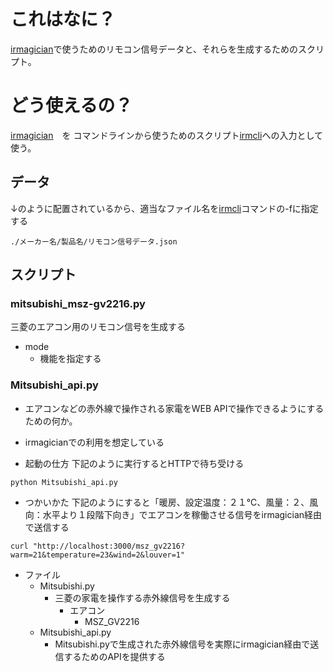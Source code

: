 # これはなに？
[irmagician](http://www.omiya-giken.com/?page_id=837)で使うためのリモコン信号データと、それらを生成するためのスクリプト。
# どう使えるの？
[irmagician](http://www.omiya-giken.com/?page_id=837)　を コマンドラインから使うためのスクリプト[irmcli](https://github.com/atsushik/irmcli)への入力として使う。
## データ
↓のように配置されているから、適当なファイル名を[irmcli](https://github.com/atsushik/irmcli)コマンドの-fに指定する
```
./メーカー名/製品名/リモコン信号データ.json
```
## スクリプト
### mitsubishi_msz-gv2216.py
三菱のエアコン用のリモコン信号を生成する
- mode
  - 機能を指定する

### Mitsubishi_api.py
- エアコンなどの赤外線で操作される家電をWEB APIで操作できるようにするための何か。
- irmagicianでの利用を想定している

- 起動の仕方
下記のように実行するとHTTPで待ち受ける
```
python Mitsubishi_api.py
```

- つかいかた
下記のようにすると「暖房、設定温度：２１℃、風量：２、風向：水平より１段階下向き」でエアコンを稼働させる信号をirmagician経由で送信する
```
curl "http://localhost:3000/msz_gv2216?warm=21&temperature=23&wind=2&louver=1"
```

- ファイル
	- Mitsubishi.py
		- 三菱の家電を操作する赤外線信号を生成する
			- エアコン
				- MSZ_GV2216
	- Mitsubishi_api.py
		- Mitsubishi.pyで生成された赤外線信号を実際にirmagician経由で送信するためのAPIを提供する
